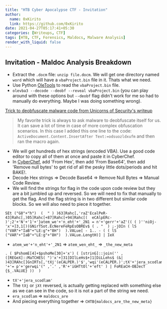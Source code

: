 ```yaml
---
title: "HTB Cyber Apocalypse CTF - Invitation"
author:
  name: 0xKirito
  link: https://github.com/0xKirito
date: 2021-04-27T05:17:41+05:30
categories: [Writeups, CTF]
tags: [HTB, CTF, Forensics, Maldocs, Malware Analysis]
render_with_liquid: false
---
```


## Invitation - Maldoc Analysis Breakdown

- Extract the `.docm` file: `unzip file.docm`. We will get one directory named `word` which will have a `vbaProject.bin` file in it. Thats what we need.
- Use Python [OleTools](https://github.com/decalage2/oletools) to read the `vbaProject.bin` file.
- `olevba3 --decode --deobf --reveal vbaProject.bin` (you can play around with these options but `--deobf` flag didn't work for me so had to manually do everything. Maybe I was doing something wrong).

[Trick to deobfuscate malware code from Unicorns of Security's writeup](https://ctftime.org/writeup/27836)

> My favorite trick is always to ask malware to deobfuscate itself for us. It can save a lot of time in case of more complex obfuscation scenarios. In this case I added this one line to the code: `ActiveDocument.Content.InsertAfter Text:=odsuozldxufm` and then ran the macro again.

- We will get hundreds of hex strings (encoded VBA). Use a good code editor to copy all of them at once and paste it in CyberChef.
- In [CyberChef](https://gchq.github.io/CyberChef/), add 'From Hex', then add 'From Base64', then add 'Remove null bytes' to get rid of all the pesky little dots/periods and hit BAKE!.
- Decode Hex strings => Decode Base64 => Remove Null Bytes => Manual Code Review.
- We will find the strings for flag in the code upon code review but they are a bit jumbled up and reversed. So we will need to fix that manually to get the flag. And the flag string is in two different but similar code blocks. So we will also need to piece it together.

```
SEt ("G8"+"h")  (  " ) )63]Rahc[,'raZ'EcalPeR-  43]Rahc[,)05]Rahc[+87]Rahc[+94]Rahc[(  eCAlpERc-  )';2'+'N'+'1'+'}atem_we'+'n_eht'+'_2N1 = n'+'gerr'+'aZ'(( ( )''niOj-'x'+]3,1[)(GNirTSot.EcNereFeRpEsOBREv$ ( . "  ) ;-jOIn ( lS ("VAR"+"IaB"+"LE:g"+"8H")  ).VALue[ - 1.. - ( ( lS ("VAR"+"IaB"+"LE:g"+"8H")  ).VALue.LengtH)] | IeX
```

- `atem_we'+'n_eht'+'_2N1` => `atem_wen_eht_` => `_the_new_meta`

```
. ( $PshomE[4]+$pshoMe[30]+'x') ( [strinG]::join('' , ([REGeX]::MaTCHES( ")'x'+]31[DIlLeHs$+]1[DiLLehs$ (&| )43]RAhc[]GnIRTs[,'tXj'(eCALPER.)'$','wqi'(eCALPER.)';tX'+'jera_scodlam'+'{B'+'T'+'HCtXj '+'= p'+'gerwqi'(" ,'.' ,'R'+'iGHTtOl'+'eft' ) | FoREaCH-OBJecT {$_.VALUE} ))  )
```

- `tX'+'jera_scodlam'`
- The `tXj` or `jXt` reversed, is actually getting replaced with something else as we can see in the code, so it is not a part of the string we need.
- `era_scodlam` => `maldocs_are`
- And piecing everything together => `CHTB{maldocs_are_the_new_meta}`
